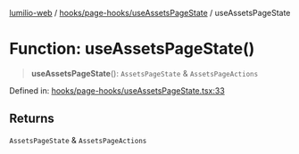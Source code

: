 [lumilio-web](../../../../modules.md) / [hooks/page-hooks/useAssetsPageState](../index.md) / useAssetsPageState

# Function: useAssetsPageState()

> **useAssetsPageState**(): `AssetsPageState` & `AssetsPageActions`

Defined in: [hooks/page-hooks/useAssetsPageState.tsx:33](https://github.com/EdwinZhanCN/Lumilio-Photos/blob/33fe9d3b91b52951162b2ea4b3fdca9bdb6bd277/web/src/hooks/page-hooks/useAssetsPageState.tsx#L33)

## Returns

`AssetsPageState` & `AssetsPageActions`
